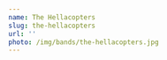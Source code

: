 ```yaml
---
name: The Hellacopters
slug: the-hellacopters
url: ''
photo: /img/bands/the-hellacopters.jpg
---
```

